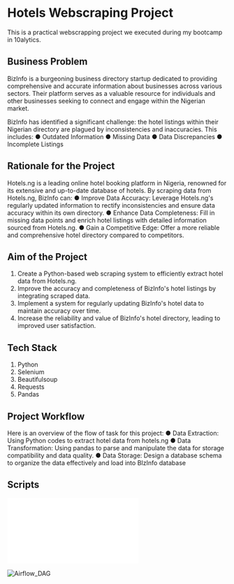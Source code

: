 # Hotels Webscraping Project
This is a practical webscrapping project we executed during my bootcamp in 10alytics.

## Business Problem
BizInfo is a burgeoning business directory startup dedicated to providing comprehensive and accurate information about businesses across various sectors.
Their platform serves as a valuable resource for individuals and other businesses seeking to connect and engage within the Nigerian market.


BizInfo has identified a significant challenge: the hotel listings within their Nigerian directory are plagued by inconsistencies and inaccuracies. This includes:
● Outdated Information
● Missing Data
● Data Discrepancies
● Incomplete Listings

## Rationale for the Project

Hotels.ng is a leading online hotel booking platform in Nigeria, renowned for its extensive and up-to-date database of hotels. By scraping data from Hotels.ng, BizInfo can:
● Improve Data Accuracy: Leverage Hotels.ng's regularly updated information to rectify inconsistencies and ensure data accuracy within
its own directory.
● Enhance Data Completeness: Fill in missing data points and enrich hotel listings with detailed information sourced from Hotels.ng.
● Gain a Competitive Edge: Offer a more reliable and comprehensive hotel directory compared to competitors.

## Aim of the Project
1. Create a Python-based web scraping system to efficiently extract hotel data from Hotels.ng.
2. Improve the accuracy and completeness of BizInfo's hotel listings by integrating
scraped data.
3. Implement a system for regularly updating BizInfo's hotel data to maintain accuracy over time.
4. Increase the reliability and value of BizInfo's hotel directory, leading to improved
user satisfaction.

## Tech Stack
1. Python
2. Selenium
3. Beautifulsoup
4. Requests
5. Pandas

## Project Workflow
Here is an overview of the flow of task for this
project:
● Data Extraction: Using Python codes to extract hotel data from hotels.ng
● Data Transformation: Using pandas to parse and manipulate the data for storage compatibility and data quality.
● Data Storage: Design a database schema to organize the data effectively and load into BIzInfo database

## Scripts
![ETL](hotels.py)



![Airflow_DAG](airflow_dag.jpg)

